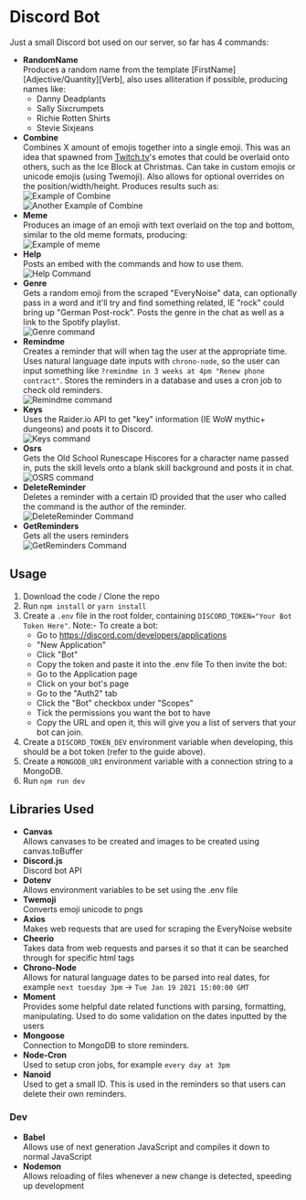 # Discord Bot

Just a small Discord bot used on our server, so far has 4 commands:  

- **RandomName**     
Produces a random name from the template [FirstName] [Adjective/Quantity][Verb], also uses alliteration if possible, producing names like:  
    - Danny Deadplants
    - Sally Sixcrumpets
    - Richie Rotten Shirts
    - Stevie Sixjeans
- **Combine**  
Combines X amount of emojis together into a single emoji. This was an idea that spawned from [Twitch.tv](http://www.twitch.tv)'s emotes that could be overlaid onto others, such as the Ice Block at Christmas. Can take in custom emojis or unicode emojis (using Twemoji). Also allows for optional overrides on the position/width/height. Produces results such as:  
![Example of Combine](https://i.imgur.com/kOmgDer.png)  
![Another Example of Combine](https://i.imgur.com/7uDwrdn.png)
- **Meme**  
Produces an image of an emoji with text overlaid on the top and bottom, similar to the old meme formats, producing:  
![Example of meme](https://i.imgur.com/JbON6Un.png)  
- **Help**    
Posts an embed with the commands and how to use them.
![Help Command](https://i.imgur.com/XIVyPTb.png)  
- **Genre**   
Gets a random emoji from the scraped "EveryNoise" data, can optionally pass in a word and it'll try and find something related, IE "rock" could bring up "German Post-rock". Posts the genre in the chat as well as a link to the Spotify playlist.    
![Genre command](https://i.imgur.com/8pXW0hg.png)   
- **Remindme**  
Creates a reminder that will when tag the user at the appropriate time. Uses natural language date inputs with `chrono-node`, so the user can input something like `?remindme in 3 weeks at 4pm "Renew phone contract"`. Stores the reminders in a database and uses a cron job to check old reminders.  
![Remindme command](https://i.imgur.com/TiyphgK.png)  
- **Keys**  
Uses the Raider.io API to get "key" information (IE WoW mythic+ dungeons) and posts it to Discord.  
![Keys command](https://i.imgur.com/fuH6Suw.png)  
- **Osrs**  
Gets the Old School Runescape Hiscores for a character name passed in, puts the skill levels onto a blank skill background and posts it in chat.  
![OSRS command](https://i.imgur.com/A67YVlV.png)  
- **DeleteReminder**  
Deletes a reminder with a certain ID provided that the user who called the command is the author of the reminder.  
![DeleteReminder Command](https://i.imgur.com/GZCVs82.png)  
- **GetReminders**  
Gets all the users reminders  
![GetReminders Command](https://i.imgur.com/3ZZOvzT.png)  

## Usage   

1. Download the code / Clone the repo
2. Run `npm install` or `yarn install`
3. Create a `.env` file in the root folder, containing `DISCORD_TOKEN="Your Bot Token Here"`. Note:- To create a bot:
    - Go to https://discord.com/developers/applications
    - "New Application"
    - Click "Bot"
    - Copy the token and paste it into the .env file
    To then invite the bot:
    - Go to the Application page
    - Click on your bot's page
    - Go to the "Auth2" tab
    - Click the "Bot" checkbox under "Scopes"
    - Tick the permissions you want the bot to have
    - Copy the URL and open it, this will give you a list of servers that your bot can join.  
4. Create a `DISCORD_TOKEN_DEV` environment variable when developing, this should be a bot token (refer to the guide above).  
5. Create a  `MONGODB_URI` environment variable with a connection string to a MongoDB.   
6. Run `npm run dev` 

## Libraries Used
- **Canvas**  
    Allows canvases to be created and images to be created using canvas.toBuffer
- **Discord.js**  
    Discord bot API
- **Dotenv**  
    Allows environment variables to be set using the .env file
- **Twemoji**  
    Converts emoji unicode to pngs  
- **Axios**  
    Makes web requests that are used for scraping the EveryNoise website  
- **Cheerio**  
    Takes data from web requests and parses it so that it can be searched through for specific html tags  
- **Chrono-Node**  
    Allows for natural language dates to be parsed into real dates, for example `next tuesday 3pm` -> `Tue Jan 19 2021 15:00:00 GMT`  
- **Moment**  
    Provides some helpful date related functions with parsing, formatting, manipulating. Used to do some validation on the dates inputted by the users   
- **Mongoose**  
    Connection to MongoDB to store reminders.  
- **Node-Cron**  
    Used to setup cron jobs, for example `every day at 3pm`  
- **Nanoid**  
    Used to get a small ID. This is used in the reminders so that users can delete their own reminders.


### Dev
- **Babel**  
    Allows use of next generation JavaScript and compiles it down to normal JavaScript
- **Nodemon**  
    Allows reloading of files whenever a new change is detected, speeding up development
